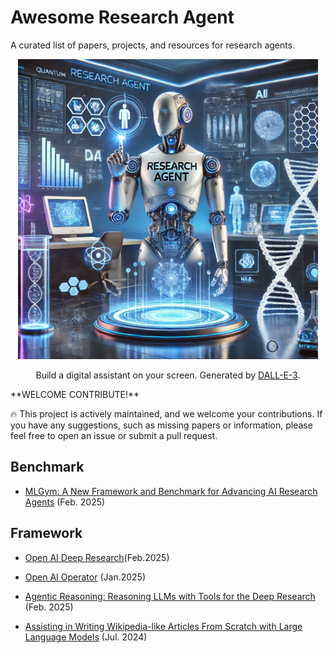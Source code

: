 # Awesome Research Agent

A curated list of papers, projects, and resources for research agents.
<p align="center">
<img src="assets/agent.webp" width="480px"/>   
</p>
<p align="center">
Build a digital assistant on your screen. Generated by <a href="https://openai.com/index/dall-e-3/">DALL-E-3</a>.
</p>
**WELCOME CONTRIBUTE!**

🔥 This project is actively maintained, and we welcome your contributions. If you have any suggestions, such as missing papers or information, please feel free to open an issue or submit a pull request.

## Benchmark
+ [MLGym: A New Framework and Benchmark for Advancing AI Research Agents](https://arxiv.org/abs/2502.14499) (Feb. 2025)



## Framework
+ [Open AI Deep Research](https://openai.com/index/introducing-deep-research/)(Feb.2025)

+ [Open AI Operator](https://openai.com/index/introducing-operator/) (Jan.2025)

+ [Agentic Reasoning: Reasoning LLMs with Tools for the Deep Research](https://arxiv.org/abs/2502.04644) (Feb. 2025)

+ [Assisting in Writing Wikipedia-like Articles From Scratch with Large Language Models](https://arxiv.org/abs/2402.14207) (Jul. 2024)
